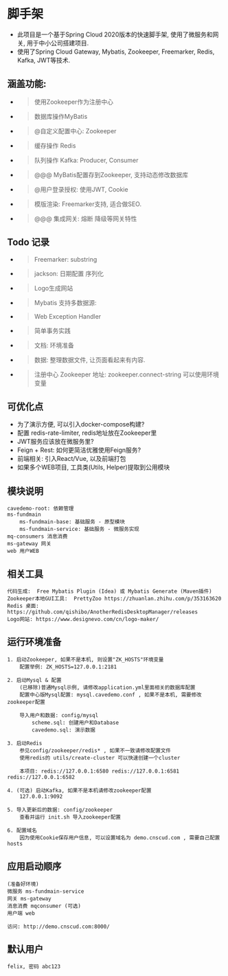 # 脚手架
* 此项目是一个基于Spring Cloud 2020版本的快速脚手架, 使用了微服务和网关, 用于中小公司搭建项目. 
* 使用了Spring Cloud Gateway, Mybatis, Zookeeper, Freemarker, Redis, Kafka, JWT等技术.

## 涵盖功能:
* > 使用Zookeeper作为注册中心
* > 数据库操作MyBatis
* > @自定义配置中心: Zookeeper
* > 缓存操作 Redis  
* > 队列操作 Kafka: Producer, Consumer
* > @@@ MyBatis配置存到Zookeeper, 支持动态修改数据库
* > @用户登录授权: 使用JWT, Cookie
* > 模版渲染: Freemarker支持, 适合做SEO.
* > @@@ 集成网关: 熔断 降级等网关特性  


## Todo 记录
* > Freemarker: substring
* > jackson: 日期配置 序列化
* > Logo生成网站
* > Mybatis 支持多数据源:
* > Web Exception Handler
* > 简单事务实践
* > 文档: 环境准备
* > 数据: 整理数据文件, 让页面看起来有内容.
* > 注册中心 Zookeeper 地址: zookeeper.connect-string 可以使用环境变量


## 可优化点
* 为了演示方便, 可以引入docker-compose构建?
* 配置 redis-rate-limiter, redis地址放在Zookeeper里
* JWT服务应该放在微服务里?
* Feign + Rest: 如何更简洁优雅使用Feign服务?
* 前端相关: 引入React/Vue, 以及前端打包
* 如果多个WEB项目, 工具类(Utils, Helper)提取到公用模块


## 模块说明
    cavedemo-root: 依赖管理
    ms-fundmain
        ms-fundmain-base: 基础服务 - 原型模块
        ms-fundmain-service: 基础服务 - 微服务实现
    mq-consumers 消息消费
    ms-gateway 网关
    web 用户WEB


## 相关工具
    代码生成:  Free Mybatis Plugin (Idea) 或 Mybatis Generate (Maven插件)
    Zookeeper本地GUI工具:  PrettyZoo https://zhuanlan.zhihu.com/p/353163620
    Redis 桌面: https://github.com/qishibo/AnotherRedisDesktopManager/releases
    Logo网站: https://www.designevo.com/cn/logo-maker/
    
## 运行环境准备
    1. 启动Zookeeper, 如果不是本机, 则设置"ZK_HOSTS"环境变量
        配置举例: ZK_HOSTS=127.0.0.1:2181

    2. 启动Mysql & 配置
        (已移除)普通Mysql示例, 请修改application.yml里面相关的数据库配置
        配置中心版Mysql配置: mysql.cavedemo.conf , 如果不是本机, 需要修改zookeeper配置
    
        导入用户和数据: config/mysql
            scheme.sql: 创建用户和Database
            cavedemo.sql: 演示数据

    3. 启动Redis 
        参见config/zookeeper/redis* , 如果不一致请修改配置文件
        使用redis的 utils/create-cluster 可以快速创建一个cluster

        本项目: redis://127.0.0.1:6580 redis://127.0.0.1:6581 redis://127.0.0.1:6582

    4. (可选) 启动Kafka, 如果不是本机请修改zookeeper配置
        127.0.0.1:9092

    5. 导入更新后的数据: config/zookeeper
        查看并运行 init.sh 导入zookeeper配置

    6. 配置域名
        因为使用Cookie保存用户信息, 可以设置域名为 demo.cnscud.com , 需要自己配置hosts

## 应用启动顺序
    (准备好环境)
    微服务 ms-fundmain-service
    网关 ms-gateway
    消息消费 mqconsumer (可选)
    用户端 web

    访问: http://demo.cnscud.com:8000/

## 默认用户
    felix, 密码 abc123


